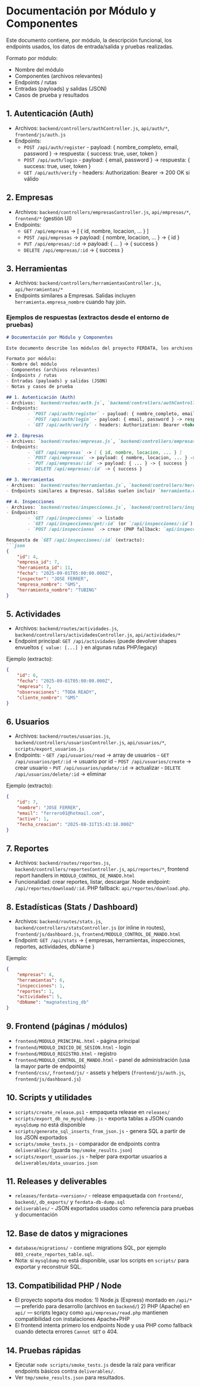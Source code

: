 # Documentación por Módulo y Componentes

Este documento contiene, por módulo, la descripción funcional, los endpoints usados, los datos de entrada/salida y pruebas realizadas.

Formato por módulo:
- Nombre del módulo
- Componentes (archivos relevantes)
- Endpoints / rutas
- Entradas (payloads) y salidas (JSON)
- Casos de prueba y resultados

## 1. Autenticación (Auth)
- Archivos: `backend/controllers/authController.js`, `api/auth/*`, `frontend/js/auth.js`
- Endpoints:
	- `POST /api/auth/register` - payload: { nombre_completo, email, password } -> respuesta: { success: true, user, token }
	- `POST /api/auth/login` - payload: { email, password } -> respuesta: { success: true, user, token }
	- `GET /api/auth/verify` - headers: Authorization: Bearer <token> -> 200 OK si válido

## 2. Empresas
- Archivos: `backend/controllers/empresasController.js`, `api/empresas/*`, `frontend/*` (gestión UI)
- Endpoints:
	- `GET /api/empresas` -> [ { id, nombre, locacion, ... } ]
	- `POST /api/empresas` -> payload: { nombre, locacion, ... } -> { id }
	- `PUT /api/empresas/:id` -> payload: { ... } -> { success }
	- `DELETE /api/empresas/:id` -> { success }

## 3. Herramientas
- Archivos: `backend/controllers/herramientasController.js`, `api/herramientas/*`
- Endpoints similares a Empresas. Salidas incluyen `herramienta.empresa_nombre` cuando hay join.

### Ejemplos de respuestas (extractos desde el entorno de pruebas)
```markdown
# Documentación por Módulo y Componentes

Este documento describe los módulos del proyecto FERDATA, los archivos clave, endpoints y notas de uso.

Formato por módulo:
- Nombre del módulo
- Componentes (archivos relevantes)
- Endpoints / rutas
- Entradas (payloads) y salidas (JSON)
- Notas y casos de prueba

## 1. Autenticación (Auth)
- Archivos: `backend/routes/auth.js`, `backend/controllers/authController.js`, `api/auth/*`, `frontend/js/auth.js`, `frontend/MODULO_INICIO_DE_SESION.html`, `frontend/MODULO_REGISTRO.html`
- Endpoints:
		- `POST /api/auth/register` - payload: { nombre_completo, email, password } -> respuesta: { success: true, user, token }
		- `POST /api/auth/login` - payload: { email, password } -> respuesta: { success: true, user, token }
		- `GET /api/auth/verify` - headers: Authorization: Bearer <token> -> 200 OK si válido

## 2. Empresas
- Archivos: `backend/routes/empresas.js`, `backend/controllers/empresasController.js`, `api/empresas/*`, frontend UI in `frontend/MODULO_CONTROL_DE_MANDO.html`
- Endpoints:
		- `GET /api/empresas` -> [ { id, nombre, locacion, ... } ]
		- `POST /api/empresas` -> payload: { nombre, locacion, ... } -> { id }
		- `PUT /api/empresas/:id` -> payload: { ... } -> { success }
		- `DELETE /api/empresas/:id` -> { success }

## 3. Herramientas
- Archivos: `backend/routes/herramientas.js`, `backend/controllers/herramientasController.js`, `api/herramientas/*`
- Endpoints similares a Empresas. Salidas suelen incluir `herramienta.empresa_nombre` cuando hay joins.

## 4. Inspecciones
- Archivos: `backend/routes/inspecciones.js`, `backend/controllers/inspeccionesController.js`, `api/inspecciones/*`, frontend handlers in `MODULO_CONTROL_DE_MANDO.html`
- Endpoints:
		- `GET /api/inspecciones` -> listado
		- `GET /api/inspecciones/get/:id` (or `/api/inspecciones/:id`) -> detalle de inspección
		- `POST /api/inspecciones` -> crear (PHP fallback: `api/inspecciones/create.php`)

Respuesta de `GET /api/inspecciones/:id` (extracto):
```json
{
	"id": 4,
	"empresa_id": 7,
	"herramienta_id": 11,
	"fecha": "2025-09-01T05:00:00.000Z",
	"inspector": "JOSE FERRER",
	"empresa_nombre": "GMS",
	"herramienta_nombre": "TUBING"
}
```

## 5. Actividades
- Archivos: `backend/routes/actividades.js`, `backend/controllers/actividadesController.js`, `api/actividades/*`
- Endpoint principal: `GET /api/actividades` (puede devolver shapes envueltos `{ value: [...] }` en algunas rutas PHP/legacy)

Ejemplo (extracto):
```json
{
	"id": 6,
	"fecha": "2025-09-01T05:00:00.000Z",
	"empresa": 7,
	"observaciones": "TODA READY",
	"cliente_nombre": "GMS"
}
```

## 6. Usuarios
- Archivos: `backend/routes/usuarios.js`, `backend/controllers/usuariosController.js`, `api/usuarios/*`, `scripts/export_usuarios.js`
- Endpoints:
		- `GET /api/usuarios/read` -> array de usuarios
		- `GET /api/usuarios/get/:id` -> usuario por id
		- `POST /api/usuarios/create` -> crear usuario
		- `PUT /api/usuarios/update/:id` -> actualizar
		- `DELETE /api/usuarios/delete/:id` -> eliminar

Ejemplo (extracto):
```json
{
	"id": 7,
	"nombre": "JOSE FERRER",
	"email": "ferrero01@hotmail.com",
	"activo": 1,
	"fecha_creacion": "2025-08-31T15:43:18.000Z"
}
```

## 7. Reportes
- Archivos: `backend/routes/reportes.js`, `backend/controllers/reportesController.js`, `api/reportes/*`, frontend report handlers in `MODULO_CONTROL_DE_MANDO.html`
- Funcionalidad: crear reportes, listar, descargar. Node endpoint: `/api/reportes/download/:id`. PHP fallback: `api/reportes/download.php`.

## 8. Estadísticas (Stats / Dashboard)
- Archivos: `backend/routes/stats.js`, `backend/controllers/statsController.js` (or inline in routes), `frontend/js/dashboard.js`, `frontend/MODULO_CONTROL_DE_MANDO.html`
- Endpoint: `GET /api/stats` -> { empresas, herramientas, inspecciones, reportes, actividades, dbName }

Ejemplo:
```json
{
	"empresas": 4,
	"herramientas": 6,
	"inspecciones": 1,
	"reportes": 1,
	"actividades": 5,
	"dbName": "magnatesting_db"
}
```

## 9. Frontend (páginas / módulos)
- `frontend/MODULO_PRINCIPAL.html` - página principal
- `frontend/MODULO_INICIO_DE_SESION.html` - login
- `frontend/MODULO_REGISTRO.html` - registro
- `frontend/MODULO_CONTROL_DE_MANDO.html` - panel de administración (usa la mayor parte de endpoints)
- `frontend/css/`, `frontend/js/` - assets y helpers (`frontend/js/auth.js`, `frontend/js/dashboard.js`)

## 10. Scripts y utilidades
- `scripts/create_release.ps1` - empaqueta release en `releases/`
- `scripts/export_db_no_mysqldump.js` - exporta tablas a JSON cuando `mysqldump` no está disponible
- `scripts/generate_sql_inserts_from_json.js` - genera SQL a partir de los JSON exportados
- `scripts/smoke_tests.js` - comparador de endpoints contra `deliverables/` (guarda `tmp/smoke_results.json`)
- `scripts/export_usuarios.js` - helper para exportar usuarios a `deliverables/data_usuarios.json`

## 11. Releases y deliverables
- `releases/ferdata-<version>/` - release empaquetada con `frontend/`, `backend/`, `db_exports/` y `ferdata-db-dump.sql`
- `deliverables/` - JSON exportados usados como referencia para pruebas y documentación

## 12. Base de datos y migraciones
- `database/migrations/` - contiene migrations SQL, por ejemplo `003_create_reportes_table.sql`.
- Nota: si `mysqldump` no está disponible, usar los scripts en `scripts/` para exportar y reconstruir SQL.

## 13. Compatibilidad PHP / Node
- El proyecto soporta dos modos:
		1) Node.js (Express) montado en `/api/*` — preferido para desarrollo (archivos en `backend/`)
		2) PHP (Apache) en `api/` — scripts legacy como `api/empresas/read.php` mantienen compatibilidad con instalaciones Apache+PHP
- El frontend intenta primero los endpoints Node y usa PHP como fallback cuando detecta errores `Cannot GET` o 404.

## 14. Pruebas rápidas
- Ejecutar `node scripts/smoke_tests.js` desde la raíz para verificar endpoints básicos contra `deliverables/`.
- Ver `tmp/smoke_results.json` para resultados.


